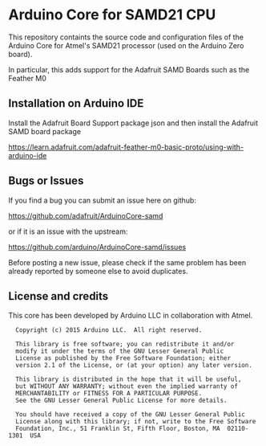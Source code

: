 # Arduino Core for SAMD21 CPU

This repository containts the source code and configuration files of the Arduino Core
for Atmel's SAMD21 processor (used on the Arduino Zero board).

In particular, this adds support for the Adafruit SAMD Boards such as the Feather M0

## Installation on Arduino IDE

Install the Adafruit Board Support package json and then install the Adafruit SAMD board package

https://learn.adafruit.com/adafruit-feather-m0-basic-proto/using-with-arduino-ide

## Bugs or Issues

If you find a bug you can submit an issue here on github:

https://github.com/adafruit/ArduinoCore-samd

or if it is an issue with the upstream:

https://github.com/arduino/ArduinoCore-samd/issues

Before posting a new issue, please check if the same problem has been already reported by someone else
to avoid duplicates.

## License and credits

This core has been developed by Arduino LLC in collaboration with Atmel.

```
  Copyright (c) 2015 Arduino LLC.  All right reserved.

  This library is free software; you can redistribute it and/or
  modify it under the terms of the GNU Lesser General Public
  License as published by the Free Software Foundation; either
  version 2.1 of the License, or (at your option) any later version.

  This library is distributed in the hope that it will be useful,
  but WITHOUT ANY WARRANTY; without even the implied warranty of
  MERCHANTABILITY or FITNESS FOR A PARTICULAR PURPOSE.
  See the GNU Lesser General Public License for more details.

  You should have received a copy of the GNU Lesser General Public
  License along with this library; if not, write to the Free Software
  Foundation, Inc., 51 Franklin St, Fifth Floor, Boston, MA  02110-1301  USA
```
